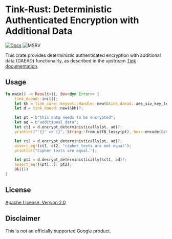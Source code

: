 # Tink-Rust: Deterministic Authenticated Encryption with Additional Data

[![Docs](https://img.shields.io/badge/docs-rust-brightgreen?style=for-the-badge)](https://docs.rs/tink-daead)
![MSRV](https://img.shields.io/badge/rustc-1.65+-yellow?style=for-the-badge)

This crate provides deterministic authenticated encryption with additional data (DAEAD) functionality, as described in
the upstream [Tink
documentation](https://github.com/google/tink/blob/master/docs/PRIMITIVES.md#deterministic-authenticated-encryption-with-associated-data).

## Usage

<!-- prettier-ignore-start -->
[embedmd]:# (../examples/daead/src/main.rs Rust /fn main/ /^}/)
```Rust
fn main() -> Result<(), Box<dyn Error>> {
    tink_daead::init();
    let kh = tink_core::keyset::Handle::new(&tink_daead::aes_siv_key_template())?;
    let d = tink_daead::new(&kh)?;

    let pt = b"this data needs to be encrypted";
    let ad = b"additional data";
    let ct1 = d.encrypt_deterministically(pt, ad)?;
    println!("'{}' => {}", String::from_utf8_lossy(pt), hex::encode(&ct1));

    let ct2 = d.encrypt_deterministically(pt, ad)?;
    assert_eq!(ct1, ct2, "cipher texts are not equal");
    println!("Cipher texts are equal.");

    let pt2 = d.decrypt_deterministically(&ct1, ad)?;
    assert_eq!(&pt[..], pt2);
    Ok(())
}
```
<!-- prettier-ignore-end -->

## License

[Apache License, Version 2.0](http://www.apache.org/licenses/LICENSE-2.0)

## Disclaimer

This is not an officially supported Google product.
